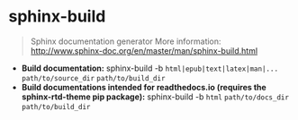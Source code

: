 # sphinx-build
> Sphinx documentation generator
> More information: <http://www.sphinx-doc.org/en/master/man/sphinx-build.html>
- **Build documentation:**
sphinx-build -b `html|epub|text|latex|man|...` `path/to/source_dir` `path/to/build_dir`
- **Build documentations intended for readthedocs.io (requires the sphinx-rtd-theme pip package):**
sphinx-build -b `html` `path/to/docs_dir` `path/to/build_dir`
